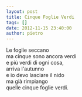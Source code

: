 ```yaml
---
layout: post
title: Cinque Foglie Verdi
tags: []
date: 2012-11-15 23:40:00
author: pietro
---
```

Le foglie seccano<br/>ma cinque sono ancora verdi<br/>e più verdi di ogni cosa,<br/>arriva l'autunno<br/>e io devo lasciare il nido<br/>ma già rimpiango<br/>quelle cinque foglie verdi.
